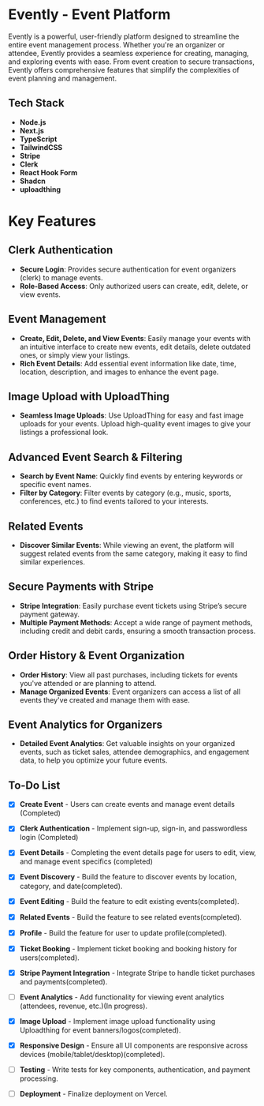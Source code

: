 # Evently - Event Platform

Evently is a powerful, user-friendly platform designed to streamline the entire event management process. Whether you're an organizer or attendee, Evently provides a seamless experience for creating, managing, and exploring events with ease. From event creation to secure transactions, Evently offers comprehensive features that simplify the complexities of event planning and management.

## Tech Stack

- **Node.js**
- **Next.js**
- **TypeScript**
- **TailwindCSS**
- **Stripe**
- **Clerk**
- **React Hook Form**
- **Shadcn**
- **uploadthing**

# Key Features

## Clerk Authentication

- **Secure Login**: Provides secure authentication for event organizers (clerk) to manage events.
- **Role-Based Access**: Only authorized users can create, edit, delete, or view events.

## Event Management

- **Create, Edit, Delete, and View Events**: Easily manage your events with an intuitive interface to create new events, edit details, delete outdated ones, or simply view your listings.
- **Rich Event Details**: Add essential event information like date, time, location, description, and images to enhance the event page.

## Image Upload with UploadThing

- **Seamless Image Uploads**: Use UploadThing for easy and fast image uploads for your events. Upload high-quality event images to give your listings a professional look.

## Advanced Event Search & Filtering

- **Search by Event Name**: Quickly find events by entering keywords or specific event names.
- **Filter by Category**: Filter events by category (e.g., music, sports, conferences, etc.) to find events tailored to your interests.

## Related Events

- **Discover Similar Events**: While viewing an event, the platform will suggest related events from the same category, making it easy to find similar experiences.

## Secure Payments with Stripe

- **Stripe Integration**: Easily purchase event tickets using Stripe’s secure payment gateway.
- **Multiple Payment Methods**: Accept a wide range of payment methods, including credit and debit cards, ensuring a smooth transaction process.

## Order History & Event Organization

- **Order History**: View all past purchases, including tickets for events you've attended or are planning to attend.
- **Manage Organized Events**: Event organizers can access a list of all events they've created and manage them with ease.

## Event Analytics for Organizers

- **Detailed Event Analytics**: Get valuable insights on your organized events, such as ticket sales, attendee demographics, and engagement data, to help you optimize your future events.

## To-Do List

- [x] **Create Event** - Users can create events and manage event details (Completed)

- [x] **Clerk Authentication** - Implement sign-up, sign-in, and passwordless login (Completed)

- [x] **Event Details** - Completing the event details page for users to edit, view, and manage event specifics (completed)

- [x] **Event Discovery** - Build the feature to discover events by location, category, and date(completed).

- [x] **Event Editing** - Build the feature to edit existing events(completed).

- [x] **Related Events** - Build the feature to see related events(completed).

- [x] **Profile** - Build the feature for user to update profile(completed).

- [x] **Ticket Booking** - Implement ticket booking and booking history for users(completed).

- [x] **Stripe Payment Integration** - Integrate Stripe to handle ticket purchases and payments(completed).

- [ ] **Event Analytics** - Add functionality for viewing event analytics (attendees, revenue, etc.)(In progress).

- [x] **Image Upload** - Implement image upload functionality using Uploadthing for event banners/logos(completed).

- [x] **Responsive Design** - Ensure all UI components are responsive across devices (mobile/tablet/desktop)(completed).

- [ ] **Testing** - Write tests for key components, authentication, and payment processing.

- [ ] **Deployment** - Finalize deployment on Vercel.
